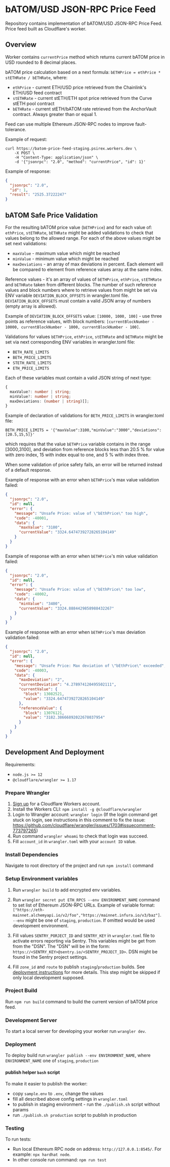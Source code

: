 # bATOM/USD JSON-RPC Price Feed

Repository contains implementation of bATOM/USD JSON-RPC Price Feed.
Price feed built as Cloudflare's worker.

## Overview

Worker contains `currentPrice` method which returns current bATOM price in USD rounded to 8 decimal places.

bATOM price calculation based on a next formula: `bETHPrice = ethPrice * stETHRate / bETHRate`, where:

- `ethPrice` - current ETH/USD price retrieved from the Chainlink's ETH/USD feed contract
- `stETHRate` - current stETH/ETH spot price retrieved from the Curve stETH pool contract
- `bETHRate` - current stETH/bATOM rate retrieved from the AnchorVault contract. Always greater than or equal 1.

Feed can use multiple Ethereum JSON-RPC nodes to improve fault-tolerance.

Example of request:

```
curl https://batom-price-feed-staging.psirex.workers.dev \
    -X POST \
    -H "Content-Type: application/json" \
    -d '{"jsonrpc": "2.0", "method": "currentPrice", "id": 1}'
```

Example of response:

```json
{
  "jsonrpc": "2.0",
  "id": 1,
  "result": "2525.37222247"
}
```

## bATOM Safe Price Validation

For the resulting bATOM price value (`bETHPrice`) and for each value of: `ethPrice`, `stETHRate`, `bETHRate` might be added validations to check that values belong to the allowed range. For each of the above values might be set next validations:

- `maxValue` - maximum value which might be reached
- `minValue` - minimum value which might be reached
- `maxDeviations` - an array of max deviations in percent. Each element will be compared to element from reference values array at the same index.

Reference values - it's an array of values of `bETHPrice`, `ethPrice`, `stETHRate` and `bETHRate` taken from different blocks. The number of such reference values and block numbers where to retrieve values from might be set via ENV variable `DEVIATION_BLOCK_OFFSETS` in wrangler.toml file.
`DEVIATION_BLOCK_OFFSETS` must contain a valid JSON array of numbers (empty array is allowed).

Example of `DEVIATION_BLOCK_OFFSETS` value: `[10000, 1000, 100]` - use three points as reference values, with block numbers: `[currentBlockNumber - 10000, currentBlockNumber - 1000, currentBlockNumber - 100]`.

Validations for values `bETHPrice`, `ethPrice`, `stETHRate` and `bETHRate` might be set via next corresponding ENV variables in wrangler.toml file:

- `BETH_RATE_LIMITS`
- `BETH_PRICE_LIMITS`
- `STETH_RATE_LIMITS`
- `ETH_PRICE_LIMITS`

Each of these variables must contain a valid JSON string of next type:

```typescript
{
  maxValue?: number | string;
  minValue?: number | string;
  maxDeviations: (number | string)[];
}
```

Example of declaration of validations for `BETH_PRICE_LIMITS` in wrangler.toml file:

```
BETH_PRICE_LIMITS = '{"maxValue":3100,"minValue":"3000","deviations":[20.5,15,5]}'
```

which requires that the value `bETHPrice` variable contains in the range [3000,3100], and deviation from reference blocks less than 20.5 % for value with zero index, 15 with index equal to one, and 5 % with index three.

When some validation of price safety fails, an error will be returned instead of a default response.

Example of response with an error when `bETHPrice`'s max value validation failed:

```json
{
  "jsonrpc": "2.0",
  "id": null,
  "error": {
    "message": "Unsafe Price: value of \"bEthPrice\" too high",
    "code": -40001,
    "data": {
      "maxValue": "3100",
      "currentValue": "3324.64747392728265104149"
    }
  }
}
```

Example of response with an error when `bETHPrice`'s min value validation failed:

```json
{
  "jsonrpc": "2.0",
  "id": null,
  "error": {
    "message": "Unsafe Price: value of \"bEthPrice\" too low",
    "code": -40002,
    "data": {
      "minValue": "3400",
      "currentValue": "3324.8884429858988432267"
    }
  }
}
```

Example of response with an error when `bETHPrice`'s max deviation validation failed:

```json
{
  "jsonrpc": "2.0",
  "id": null,
  "error": {
    "message": "Unsafe Price: Max deviation of \"bEthPrice\" exceeded",
    "code": -40003,
    "data": {
      "maxDeviation": "2",
      "currentDeviation": "4.278974120495502111",
      "currentValue": {
        "block": 13082521,
        "value": "3324.64747392728265104149"
      },
      "referenceValue": {
        "block": 13076121,
        "value": "3182.38666892022678037954"
      }
    }
  }
}
```

## Development And Deployment

Requirements:

- `node.js >= 12`
- `@cloudflare/wrangler >= 1.17`

### Prepare Wrangler

1. [Sign up](https://dash.cloudflare.com/sign-up/workers) for a Cloudflare Workers account.
2. Install the Workers CLI: `npm install -g @cloudflare/wrangler`
3. Login to Wrangler account: `wrangler login` (If the login command get stuck on login, see instructions in this comment to fix the issue: https://github.com/cloudflare/wrangler/issues/1703#issuecomment-773797265)
4. Run command `wrangler whoami` to check that login was succeed.
5. Fill `account_id` in `wrangler.toml` with your `account ID` value.

### Install Dependencies

Navigate to root directory of the project and run `npm install` command

### Setup Environment variables

1. Run `wrangler build` to add encrypted env variables.

2. Run `wrangler secret put ETH_RPCS --env ENVIRONMENT_NAME` command to set list of Ethereum JSON-RPC URLs. Example of variable format: `["https://eth-mainnet.alchemyapi.io/v2/foo","https://mainnet.infura.io/v3/baz"]`. `--env` might be one of `staging`, `production`. If omitted would be used development environment.

3. Fill values `SENTRY_PORJECT_ID` and `SENTRY_KEY` in `wrangler.toml` file to activate errors reporting via Sentry. This variables might be get from from the "DSN". The "DSN" will be in the form: `https://<SENTRY_KEY>@sentry.io/<SENTRY_PROJECT_ID>`. DSN might be found in the Sentry project settings.

4. Fill `zone_id` and `route` to publish `staging`/`production` builds. See [deployment instructions](https://developers.cloudflare.com/workers/get-started/guide#7-configure-your-project-for-deployment) for more details. This step might be skipped if only local development supposed.

### Project Build

Run `npm run build` command to build the current version of bATOM price feed.

### Development Server

To start a local server for developing your worker run `wrangler dev`.

### Deployment

To deploy build run `wrangler publish --env ENVIRONMENT_NAME`, where `ENVIRONMENT_NAME` one of `staging`, `production`

#### publish helper `bash` script

To make it easier to publish the worker:

- copy `sample.env` to `.env`, change the values
- fill all described above config settings in `wrangler.toml`
- to publish in staging environment - run the `./publish.sh` script without params
- run `./publish.sh production` script to publish in production

### Testing

To run tests:

- Run local Ethereum RPC node on address: `http://127.0.0.1:8545/`. For example: `npx hardhat node`.
- In other console run command: `npm run test`
